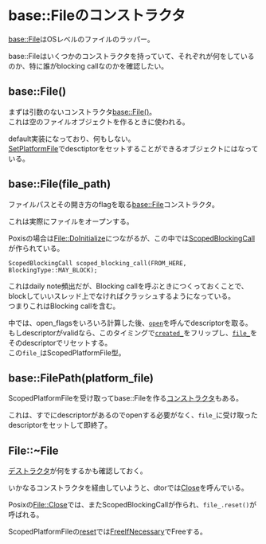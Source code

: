 # base::Fileのコンストラクタ

[base::File](https://source.chromium.org/chromium/chromium/src/+/main:base/files/file.h)はOSレベルのファイルのラッパー。

base::Fileはいくつかのコンストラクタを持っていて、それぞれが何をしているのか、特に誰がblocking callなのかを確認したい。

## base::File()
まずは引数のないコンストラクタ[base::File()](https://source.chromium.org/chromium/chromium/src/+/main:base/files/file.cc;l=29;drc=5bf1a4a403490afa7294232e383a1750aefcc881)。  
これは空のファイルオブジェクトを作るときに使われる。

default実装になっており、何もしない。  
[SetPlatformFile](https://source.chromium.org/chromium/chromium/src/+/main:base/files/file_posix.cc;l=668;drc=5bf1a4a403490afa7294232e383a1750aefcc881)でdesctiptorをセットすることができるオブジェクトにはなっている。


## base::File(file_path)
ファイルパスとその開き方のflagを取る[base::File](https://source.chromium.org/chromium/chromium/src/+/main:base/files/file.cc;l=32;drc=5bf1a4a403490afa7294232e383a1750aefcc881)コンストラクタ。

これは実際にファイルをオープンする。

Poxisの場合は[File::DoInitialize](https://source.chromium.org/chromium/chromium/src/+/main:base/files/file_posix.cc;l=528;drc=5bf1a4a403490afa7294232e383a1750aefcc881)につながるが、この中では[ScopedBlockingCall](https://source.chromium.org/chromium/chromium/src/+/main:base/threading/scoped_blocking_call.h;l=92;drc=5bf1a4a403490afa7294232e383a1750aefcc881)が作られている。
```cpp=
ScopedBlockingCall scoped_blocking_call(FROM_HERE, BlockingType::MAY_BLOCK);
```
これはdaily note頻出だが、Blocking callを呼ぶときにつくっておくことで、blockしていいスレッド上でなければクラッシュするようになっている。  
つまりこれはBlocking callを含む。

中では、open_flagsをいろいろ計算した後、[`open`](https://source.chromium.org/chromium/chromium/src/+/main:base/files/file_posix.cc;l=584;drc=5bf1a4a403490afa7294232e383a1750aefcc881)を呼んでdescriptorを取る。  
もしdescriptorがvalidなら、このタイミングで[`created_`](https://source.chromium.org/chromium/chromium/src/+/main:base/files/file.h;l=427;drc=5bf1a4a403490afa7294232e383a1750aefcc881)をフリップし、[`file_`](https://source.chromium.org/chromium/chromium/src/+/main:base/files/file.h;l=417;drc=5bf1a4a403490afa7294232e383a1750aefcc881)をそのdescriptorでリセットする。  
この`file_`はScopedPlatformFile型。

## base::FilePath(platform_file)
ScopedPlatformFileを受け取ってbase::Fileを作る[コンストラクタ](https://source.chromium.org/chromium/chromium/src/+/main:base/files/file.cc;l=37;drc=5bf1a4a403490afa7294232e383a1750aefcc881)もある。

これは、すでにdescriptorがあるのでopenする必要がなく、`file_`に受け取ったdescriptorをセットして即終了。

## File::~File
[デストラクタ](https://source.chromium.org/chromium/chromium/src/+/main:base/files/file.cc;l=67;drc=5bf1a4a403490afa7294232e383a1750aefcc881)が何をするかも確認しておく。

いかなるコンストラクタを経由していようと、dtorでは[Close](https://source.chromium.org/chromium/chromium/src/+/main:base/files/file.cc;l=69;drc=5bf1a4a403490afa7294232e383a1750aefcc881)を呼んでいる。

Posixの[File::Close](https://source.chromium.org/chromium/chromium/src/+/main:base/files/file_posix.cc;l=239;drc=5bf1a4a403490afa7294232e383a1750aefcc881)では、またScopedBlockingCallが作られ、`file_.reset()`が呼ばれる。

ScopedPlatformFileの[reset](https://source.chromium.org/chromium/chromium/src/+/main:base/scoped_generic.h;l=138;drc=5bf1a4a403490afa7294232e383a1750aefcc881)では[FreeIfNecessary](https://source.chromium.org/chromium/chromium/src/+/main:base/scoped_generic.h;l=256;drc=5bf1a4a403490afa7294232e383a1750aefcc881)でFreeする。